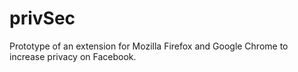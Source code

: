 # privSec
Prototype of an extension for Mozilla Firefox and Google Chrome to increase privacy on Facebook.
